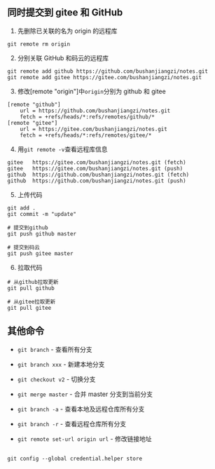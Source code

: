 ## 同时提交到 gitee 和 GitHub

1. 先删除已关联的名为 origin 的远程库

`git remote rm origin`

2. 分别关联 GitHub 和码云的远程库

```
git remote add github https://github.com/bushanjiangzi/notes.git
git remote add gitee https://gitee.com/bushanjiangzi/notes.git
```

3. 修改[remote "origin"]中`origin`分别为 github 和 gitee

```
[remote "github"]
	url = https://github.com/bushanjiangzi/notes.git
	fetch = +refs/heads/*:refs/remotes/github/*
[remote "gitee"]
	url = https://gitee.com/bushanjiangzi/notes.git
	fetch = +refs/heads/*:refs/remotes/gitee/*
```

4. 用`git remote -v`查看远程库信息

```
gitee   https://gitee.com/bushanjiangzi/notes.git (fetch)
gitee   https://gitee.com/bushanjiangzi/notes.git (push)
github  https://github.com/bushanjiangzi/notes.git (fetch)
github  https://github.com/bushanjiangzi/notes.git (push)
```

5. 上传代码

```
git add .
git commit -m "update"

# 提交到github
git push github master

# 提交到码云
git push gitee master
```

6. 拉取代码

```
# 从github拉取更新
git pull github

# 从gitee拉取更新
git pull gitee
```

## 其他命令

- `git branch` - 查看所有分支

- `git branch xxx` - 新建本地分支

- `git checkout v2` - 切换分支

- `git merge master` - 合并 master 分支到当前分支

- `git branch -a` - 查看本地及远程仓库所有分支

- `git branch -r` - 查看远程仓库所有分支

- `git remote set-url origin url` - 修改链接地址

##

`git config --global credential.helper store`
